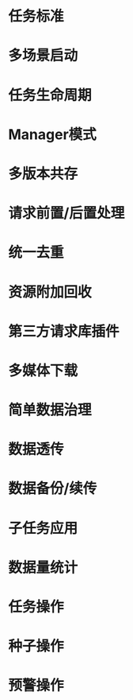 # 任务标准

# 多场景启动

# 任务生命周期

# Manager模式

# 多版本共存

# 请求前置/后置处理

# 统一去重

# 资源附加回收

# 第三方请求库插件

# 多媒体下载

# 简单数据治理

# 数据透传

# 数据备份/续传

# 子任务应用

# 数据量统计

# 任务操作

# 种子操作

# 预警操作